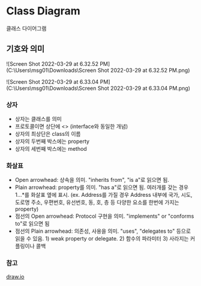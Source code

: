 # Class Diagram

클래스 다이어그램



## 기호와 의미



![Screen Shot 2022-03-29 at 6.32.52 PM](C:\Users\msg01\Downloads\Screen Shot 2022-03-29 at 6.32.52 PM.png)

![Screen Shot 2022-03-29 at 6.33.04 PM](C:\Users\msg01\Downloads\Screen Shot 2022-03-29 at 6.33.04 PM.png)

### 상자

- 상자는 클래스를 의미
- 프로토콜이면 상단에 <<protocol>> (interface와 동일한 개념)
- 상자의 최상단은 class의 이름
- 상자의 두번째 박스에는 property
- 상자의 세번째 박스에는 method



### 화살표

- Open arrowhead: 상속을 의미. "inherits from", "is a"로 읽으면 됨.
- Plain arrowhead: property를 의미. "has a"로 읽으면 됨. 여러개를 갖는 경우 1...*를 화살표 옆에 표시. (ex. Address를 가질 경우 Address 내부에 국가, 시도, 도로명 주소, 우편번호, 유선번호, 동, 호, 층 등 다양한 요소를 한번에 가지는 property)
- 점선의 Open arrowhead: Protocol 구현을 의미. "implements" or "conforms to"로 읽으면 됨
- 점선의 Plain arrowhead: 의존성, 사용을 의미. "uses", "delegates to" 등으로 읽을 수 있음. 1) weak property or delegate. 2) 함수의 파라미터 3) 사라지는 커플링이나 콜백



### 참고

[draw.io](https://draw.io)



